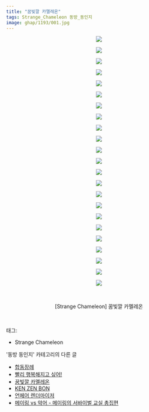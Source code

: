```yaml
---
title: "꿈빛깔 카멜레온"
tags: Strange_Chameleon 동방_동인지
image: ghap/1193/001.jpg
---
```

<div class="article">
<p style="text-align: center; clear: none; float: none;"><img src="{{ site.nasurl }}/ghap/1193/001.jpg"/></p>
<p style="text-align: center; clear: none; float: none;"><img src="{{ site.nasurl }}/ghap/1193/002.jpg"/></p>
<p style="text-align: center; clear: none; float: none;"><img src="{{ site.nasurl }}/ghap/1193/003.jpg"/></p>
<p style="text-align: center; clear: none; float: none;"><img src="{{ site.nasurl }}/ghap/1193/004.jpg"/></p>
<p style="text-align: center; clear: none; float: none;"><img src="{{ site.nasurl }}/ghap/1193/005.jpg"/></p>
<p style="text-align: center; clear: none; float: none;"><img src="{{ site.nasurl }}/ghap/1193/006.jpg"/></p>
<p style="text-align: center; clear: none; float: none;"><img src="{{ site.nasurl }}/ghap/1193/007.jpg"/></p>
<p style="text-align: center; clear: none; float: none;"><img src="{{ site.nasurl }}/ghap/1193/008.jpg"/></p>
<p style="text-align: center; clear: none; float: none;"><img src="{{ site.nasurl }}/ghap/1193/009.jpg"/></p>
<p style="text-align: center; clear: none; float: none;"><img src="{{ site.nasurl }}/ghap/1193/010.jpg"/></p>
<p style="text-align: center; clear: none; float: none;"><img src="{{ site.nasurl }}/ghap/1193/011.jpg"/></p>
<p style="text-align: center; clear: none; float: none;"><img src="{{ site.nasurl }}/ghap/1193/012.jpg"/></p>
<p style="text-align: center; clear: none; float: none;"><img src="{{ site.nasurl }}/ghap/1193/013.jpg"/></p>
<p style="text-align: center; clear: none; float: none;"><img src="{{ site.nasurl }}/ghap/1193/014.jpg"/></p>
<p style="text-align: center; clear: none; float: none;"><img src="{{ site.nasurl }}/ghap/1193/015.jpg"/></p>
<p style="text-align: center; clear: none; float: none;"><img src="{{ site.nasurl }}/ghap/1193/016.jpg"/></p>
<p style="text-align: center; clear: none; float: none;"><img src="{{ site.nasurl }}/ghap/1193/017.jpg"/></p>
<p style="text-align: center; clear: none; float: none;"><img src="{{ site.nasurl }}/ghap/1193/018.jpg"/></p>
<p style="text-align: center; clear: none; float: none;"><img src="{{ site.nasurl }}/ghap/1193/019.jpg"/></p>
<p style="text-align: center; clear: none; float: none;"><img src="{{ site.nasurl }}/ghap/1193/020.jpg"/></p>
<p style="text-align: center; clear: none; float: none;"><img src="{{ site.nasurl }}/ghap/1193/021.jpg"/></p>
<p style="text-align: center; clear: none; float: none;"><img src="{{ site.nasurl }}/ghap/1193/022.jpg"/></p>
<p style="text-align: center; clear: none; float: none;"><img src="{{ site.nasurl }}/ghap/1193/023.jpg"/></p>
<p style="text-align: center; clear: none; float: none;"><br/></p>
<p style="text-align: center; clear: none; float: none;">[Strange Chameleon] 꿈빛깔 카멜레온</p>
<p><br/></p>
</div><div class="tagTrail">
<p>태그: </p>
<ul>
<li>Strange Chameleon</li>
</ul>
</div><div class="another">
<p>'동방 동인지' 카테고리의 다른 글</p>
<ul>
<li><a href="/2016-07-29-ghap_1195">합동장례</a></li>
<li><a href="/2016-07-28-ghap_1194">빨리 행복해지고 싶어!</a></li>
<li><a href="/2016-07-28-ghap_1193">꿈빛깔 카멜레온</a></li>
<li><a href="/2016-07-28-ghap_1192">KEN ZEN BON</a></li>
<li><a href="/2016-07-28-ghap_1190">언페어 렌더마이저</a></li>
<li><a href="/2016-07-28-ghap_1189">메이링 vs 악어 - 메이링의 서바이벌 교실 총집편</a></li>
</ul>
</div><div class="cb_module cb_fluid">
<div class="cb_wrt cb_profile">
</div><!-- commentList close -->
</div>